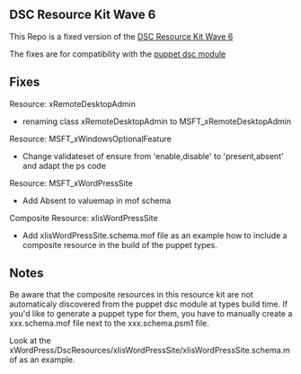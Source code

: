 ## DSC Resource Kit Wave 6

This Repo is a fixed version of the [DSC Resource Kit Wave 6](http://gallery.technet.microsoft.com/scriptcenter/DSC-Resource-Kit-All-c449312d)

The fixes are for compatibility with the [puppet dsc module](https://github.com/msutter/puppet-dsc)


## Fixes

Resource: xRemoteDesktopAdmin
- renaming class xRemoteDesktopAdmin to MSFT_xRemoteDesktopAdmin

Resource: MSFT_xWindowsOptionalFeature
- Change validateset of ensure from 'enable,disable' to 'present,absent' and adapt the ps code

Resource: MSFT_xWordPressSite
- Add Absent to valuemap in mof schema

Composite Resource: xIisWordPressSite
- Add xIisWordPressSite.schema.mof file as an example how to include a composite resource in the build of the puppet types.

## Notes

Be aware that the composite resources in this resource kit are not automaticaly discovered from the puppet dsc module at types build time.
If you'd like to generate a puppet type for them, you have to manually create a xxx.schema.mof file next to the xxx.schema.psm1 file.

Look at the xWordPress/DscResources/xIisWordPressSite/xIisWordPressSite.schema.mof as an example.


